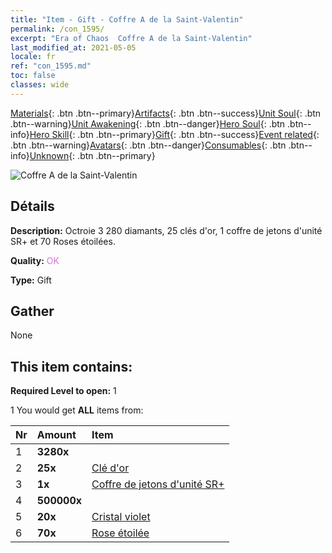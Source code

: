 ```yaml
---
title: "Item - Gift - Coffre A de la Saint-Valentin"
permalink: /con_1595/
excerpt: "Era of Chaos  Coffre A de la Saint-Valentin"
last_modified_at: 2021-05-05
locale: fr
ref: "con_1595.md"
toc: false
classes: wide
---
```

 [Materials](/ItemsFR/){: .btn .btn--primary}[Artifacts](/ItemsFR/Artifacts/){: .btn .btn--success}[Unit Soul](/ItemsFR/UnitSoul/){: .btn .btn--warning}[Unit Awakening](/ItemsFR/UnitAwakening/){: .btn .btn--danger}[Hero Soul](/ItemsFR/HeroSoul/){: .btn .btn--info}[Hero Skill](/ItemsFR/HeroSkill/){: .btn .btn--primary}[Gift](/ItemsFR/Gift/){: .btn .btn--success}[Event related](/ItemsFR/Events/){: .btn .btn--warning}[Avatars](/ItemsFR/Avatars/){: .btn .btn--danger}[Consumables](/ItemsFR/Consumables/){: .btn .btn--info}[Unknown](/ItemsFR/Unknown/){: .btn .btn--primary}

 ![Coffre A de la Saint-Valentin](/images/t/i_907207.png)

## Détails
 **Description:** Octroie 3 280 diamants, 25 clés d'or, 1 coffre de jetons d'unité SR+ et 70 Roses étoilées.

 **Quality:** <span style="color: #DA70D6">OK</span>

 **Type:** Gift

## Gather

  None

## This item contains:

 **Required Level to open:** 1

 1 You would get **ALL** items  from:

  | Nr | Amount |     Item    |
  |:---|:-------|:------------|
  | 1 |  **3280x** | <i class="fas fa-gem"/> |  | 
  | 2 |  **25x** | [Clé d'or](/ItemsFR/con_783/) |  | 
  | 3 |  **1x** | [Coffre de jetons d'unité SR+](/ItemsFR/con_1598/) |  | 
  | 4 |  **500000x** | <i class="fas fa-coins"/> |  | 
  | 5 |  **20x** | [Cristal violet](/ItemsFR/con_720/) |  | 
  | 6 |  **70x** | [Rose étoilée](/ItemsFR/con_812/) |  | 
